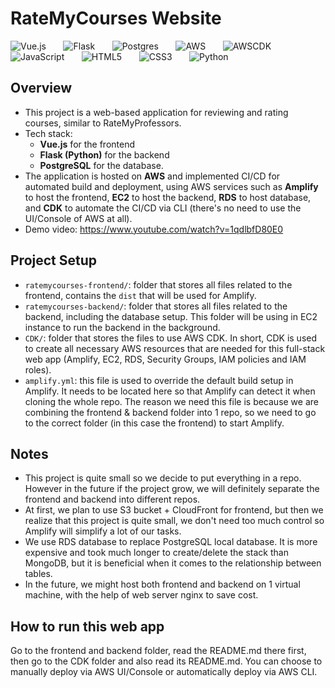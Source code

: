 
# RateMyCourses Website
![Vue.js](https://img.shields.io/badge/vuejs-%2335495e.svg?style=for-the-badge&logo=vuedotjs&logoColor=%234FC08D) &nbsp; &nbsp; &nbsp;
![Flask](https://img.shields.io/badge/flask-%23000.svg?style=for-the-badge&logo=flask&logoColor=white) &nbsp; &nbsp; &nbsp;
![Postgres](https://img.shields.io/badge/postgres-%23316192.svg?style=for-the-badge&logo=postgresql&logoColor=white) &nbsp; &nbsp; &nbsp;
![AWS](https://img.shields.io/badge/AWS-%23FF9900.svg?style=for-the-badge&logo=amazon-aws&logoColor=white) &nbsp; &nbsp; &nbsp;
![AWSCDK](https://img.shields.io/badge/AWS%20CDK-%23000.svg?style=for-the-badge) &nbsp; &nbsp; &nbsp; 
![JavaScript](https://img.shields.io/badge/javascript-%23323330.svg?style=for-the-badge&logo=javascript&logoColor=%23F7DF1E) &nbsp; &nbsp; &nbsp; 
![HTML5](https://img.shields.io/badge/html5-%23E34F26.svg?style=for-the-badge&logo=html5&logoColor=white) &nbsp; &nbsp; &nbsp; 
![CSS3](https://img.shields.io/badge/css3-%231572B6.svg?style=for-the-badge&logo=css3&logoColor=white) &nbsp; &nbsp; &nbsp; 
![Python](https://img.shields.io/badge/Python-3.12-orange?style=for-the-badge&logo=PYTHON&logoColor=ffdd54&labelColor=3670A0) 

## Overview

- This project is a web-based application for reviewing and rating courses, similar to RateMyProfessors. 
- Tech stack:
    -  **Vue.js** for the frontend
    -  **Flask (Python)** for the backend
    - **PostgreSQL** for the database. 
- The application is hosted on **AWS** and implemented CI/CD for automated build and deployment, using AWS services such as **Amplify** to host the frontend, **EC2** to host the backend, **RDS** to host database, and **CDK** to automate the CI/CD via CLI (there's no need to use the UI/Console of AWS at all).
- Demo video: https://www.youtube.com/watch?v=1qdlbfD80E0

## Project Setup
- ```ratemycourses-frontend/```: folder that stores all files related to the frontend, contains the ```dist``` that will be used for Amplify.
- ```ratemycourses-backend/```: folder that stores all files related to the backend, including the database setup. This folder will be using in EC2 instance to run the backend in the background.
- ```CDK/```: folder that stores the files to use AWS CDK. In short, CDK is used to create all necessary AWS resources that are needed for this full-stack web app (Amplify, EC2, RDS, Security Groups, IAM policies and IAM roles).
- ```amplify.yml```: this file is used to override the default build setup in Amplify. It needs to be located here so that Amplify can detect it when cloning the whole repo. The reason we need this file is because we are combining the frontend & backend folder into 1 repo, so we need to go to the correct folder (in this case the frontend) to start Amplify.

## Notes
- This project is quite small so we decide to put everything in a repo. However in the future if the project grow, we will definitely separate the frontend and backend into different repos.
- At first, we plan to use S3 bucket + CloudFront for frontend, but then we realize that this project is quite small, we don't need too much control so Amplify will simplify a lot of our tasks.
- We use RDS database to replace PostgreSQL local database. It is more expensive and took much longer to create/delete the stack than MongoDB, but it is beneficial when it comes to the relationship between tables.
- In the future, we might host both frontend and backend on 1 virtual machine, with the help of web server nginx to save cost.

## How to run this web app
Go to the frontend and backend folder, read the README.md there first, then go to the CDK folder and also read its README.md. You can choose to manually deploy via AWS UI/Console or automatically deploy via AWS CLI.
